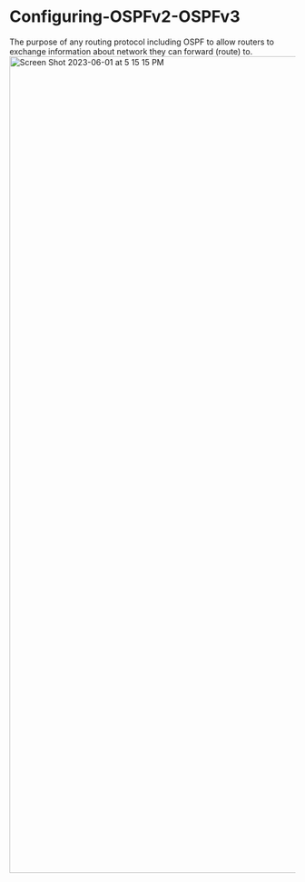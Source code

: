 # Configuring-OSPFv2-OSPFv3
The purpose of any routing protocol including OSPF to allow routers to exchange information about network they can forward (route) to.<img width="1440" alt="Screen Shot 2023-06-01 at 5 15 15 PM" src="https://github.com/youssfreda/Configuring-OSPFv2-OSPFv3/assets/56658455/ae939099-6667-4ebc-a7c1-f5b3a4b70ed8">
